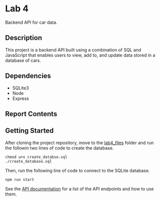 # Lab 4

Backend API for car data. 

## Description

This project is a backend API built using a combination of SQL and JavaScript that enables users to view, add to, and update data stored in a database of cars. 

## Dependencies

* SQLite3
* Node
* Express

## Report Contents

## Getting Started

After cloning the project repository, move to the [lab4_files](../lab4_files/) folder and run the followin two lines of code to create the database.

```
chmod u+x create_databse.sql
./create_database.sql
```

Then, run the following line of code to connect to the SQLite database.

```
npm run start
```

See the [API documentation](./API_doc.md) for a list of the API endpoints and how to use them. 